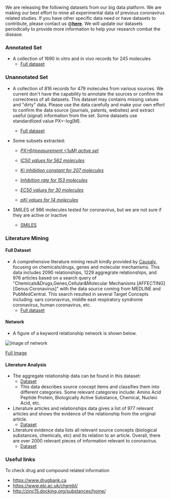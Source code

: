 We are releasing the following datasets from our big data platform. We are making our best effort to mine all experimental data of previous coronavirus related studies. If you have other specific data need or have datasets to contribute, please contact us @[**here**](https://github.com/GHDDI-AILab/Targeting2019-nCoV/issues). We will update our datasets periodically to provide more information to help your research combat the disease. 

### Annotated Set

* A collection of 1690 in vitro and in vivo records for 245 molecules     
    * [Full dataset](https://ghddiai.oss-cn-zhangjiakou.aliyuncs.com/file/SARS_annotated_1690.csv)

### Unannotated Set

* A collection of 816 records for 479 molecules from various sources. We current don't have the capability to annotate the sources or confirm the correctness of all datasets. This dataset may contains missing values and "dirty" data. Please use the data carefully and make your own effort to confirm the data source (journals, patents, websites) and extract useful (signal) information from the set. Some datasets use standardlized value PX=-log[M].   
 
    * [Full dataset](https://ghddiai.oss-cn-zhangjiakou.aliyuncs.com/file/AllAssay_coronavirus_all.csv)

* Some subsets extracted:

    * [*PX>6(measurement <1uM) active set*](https://ghddiai.oss-cn-zhangjiakou.aliyuncs.com/file/AllAssay_coronavirus_active.csv)

    * [*IC50 values for 562 molecules*](https://ghddiai.oss-cn-zhangjiakou.aliyuncs.com/file/coronavirus_IC50_for_562_molecules.csv)

    * [*Ki inhibition constant for 207 molecules*](https://ghddiai.oss-cn-zhangjiakou.aliyuncs.com/file/coronavirus_Ki_inhibition_constant_for_207_molecules.csv)

    * [*Inhibition rate for 153 molecules*](https://ghddiai.oss-cn-zhangjiakou.aliyuncs.com/file/coronavirus_inhibition_rate_for_153_molecules.csv)

    * [*EC50 values for 30 molecules*](https://ghddiai.oss-cn-zhangjiakou.aliyuncs.com/file/coronavirus_EC50_for_30_molecules.csv)

    * [*pKi values for 14 molecules*](https://ghddiai.oss-cn-zhangjiakou.aliyuncs.com/file/coronavirus_pKi_for_14_molecules.csv)

* SMILES of 986 molecules tested for coronavirus, but we are not sure if they are active or inactive
    * [SMILES](https://ghddiai.oss-cn-zhangjiakou.aliyuncs.com/file/AllAssay_coronavirus_986_SMILES.csv)

### Literature Mining

#### Full Dataset
* A comprehensive literature mining result kindly provided by [Causaly](https://www.causaly.com), focusing on chemicals/drugs, genes and molecular mechanisms. This data includes 2090 relationships, 1229 aggregrate relationships, and 976 articles based on a search query of "Chemicals&Drugs,Genes,Cellular&Molecular Mechanisms [AFFECTING] [Genus:Coronavirus]" with the data source coming from MEDLINE and PubMedCentral. This search resulted in several Target Concepts including: sars coronavirus, middle east respiratory syndrome coronavirus, human coronavirus, etc.
    * [Full dataset](https://ghddiai.oss-cn-zhangjiakou.aliyuncs.com/file/Causaly-GHDDI_dataset.xlsx)

#### Network
 * A figure of a keyword relationship network is shown below. 
 
![Image of network](https://ghddiai.oss-cn-zhangjiakou.aliyuncs.com/file/graph_resized.png)

[Full Image](https://ghddiai.oss-cn-zhangjiakou.aliyuncs.com/file/graph_network_causaly.png)

#### Literature Analysis
 * The aggregate relationship data can be found in this dataset:
   * [Dataset](https://ghddiai.oss-cn-zhangjiakou.aliyuncs.com/file/literature_aggregate_relationships.xlsx)
   * This data describes source concept items and classifies them into different categories. Some relevant categories include: Amino Acid Peptide Protein, Biologically Active Substance, Chemical, Nucleic Acid, etc.
* Literature articles and relationships data gives a list of 977 relevant articles and shows the evidence of the relationship from the original article.
    * [Dataset](https://ghddiai.oss-cn-zhangjiakou.aliyuncs.com/file/literature_articles_and_relationships.xlsx)
* Literature evidence data lists all relevant source concepts (biological substances, chemicals, etc) and its relation to an article. Overall, there are over 2000 relevant pieces of information relevant to coronavirus. 
    * [Dataset](https://ghddiai.oss-cn-zhangjiakou.aliyuncs.com/file/literature_articles_all.xlsx)

### Useful links
To check drug and compound related information   

* https://www.drugbank.ca    
* https://www.ebi.ac.uk/chembl/    
* http://zinc15.docking.org/substances/home/    

